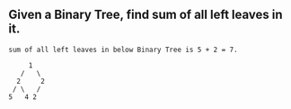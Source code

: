 ## Given a Binary Tree, find sum of all left leaves in it.

```
sum of all left leaves in below Binary Tree is 5 + 2 = 7.

     1
   /   \
  2     2
 / \   /
5   4 2
```
